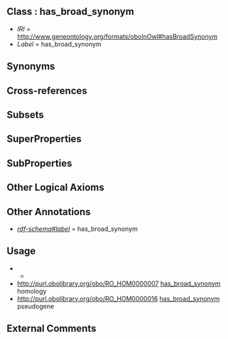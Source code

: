 
## Class : has_broad_synonym

 * *IRI* = http://www.geneontology.org/formats/oboInOwl#hasBroadSynonym
 * *Label* = has_broad_synonym

## Synonyms


## Cross-references


## Subsets


## SuperProperties


## SubProperties


## Other Logical Axioms


## Other Annotations

 * *[rdf-schema#label](../../el/rdf-schema#label.md)* = has_broad_synonym

## Usage

 * -
 * http://purl.obolibrary.org/obo/RO_HOM0000007 [has_broad_synonym](../../ym/oboInOwl#hasBroadSynonym.md) homology
 * http://purl.obolibrary.org/obo/RO_HOM0000016 [has_broad_synonym](../../ym/oboInOwl#hasBroadSynonym.md) pseudogene

## External Comments

